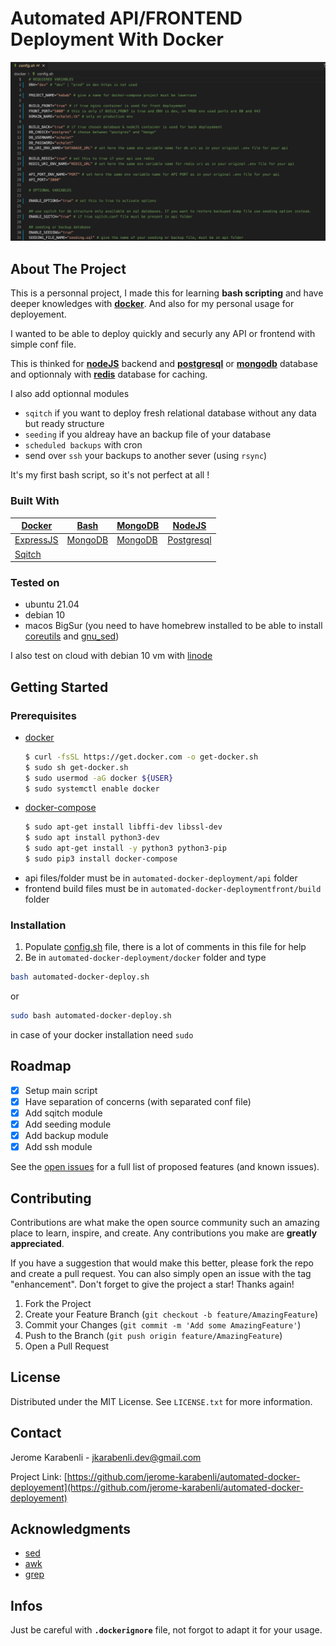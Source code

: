 # Automated API/FRONTEND Deployment With Docker

<div id="top"></div>

![](assets/config.png)

<!-- ABOUT THE PROJECT -->
## About The Project

This is a personnal project, I made this for learning __bash scripting__ and have deeper knowledges with __[docker](https://docs.docker.com/get-docker/)__. And also for my personal usage for deployement.

I wanted to be able to deploy quickly and securly any API or frontend with simple conf file. 

This is thinked for __[nodeJS](https://nodejs.org/en/)__ backend and __[postgresql](https://www.postgresql.org/)__ or __[mongodb](https://www.mongodb.com/fr-fr)__ database and optionnaly with __[redis](https://redis.io/)__ database for caching. 

I also add optionnal modules
* ``sqitch`` if you want to deploy fresh relational database without any data but ready structure
* ``seeding`` if you aldreay have an backup file of your database
* ``scheduled backups`` with cron
* send over ``ssh`` your backups to another sever (using ``rsync``)

It's my first bash script, so it's not perfect at all ! 


### Built With

|[Docker](https://www.docker.com/) |[Bash]()|[MongoDB](https://www.docker.com/)|[NodeJS](https://nodejs.org/en/)|
|-|-|-|-|
|[ExpressJS](https://expressjs.com/fr/)|[MongoDB](https://www.mongodb.com/fr-fr)|[MongoDB](https://www.docker.com/)|[Postgresql](https://www.postgresql.org/)|
|[Sqitch](https://sqitch.org/)||||

### Tested on

- ubuntu 21.04
- debian 10
- macos BigSur (you need to have homebrew installed to be able to install [coreutils](https://formulae.brew.sh/formula/coreutils) and [gnu_sed](https://formulae.brew.sh/formula/gnu-sed))

I also test on cloud with debian 10 vm with [linode](https://www.linode.com/)

<!-- GETTING STARTED -->
## Getting Started
### Prerequisites

* [docker](https://docs.docker.com/get-docker/)
  ```sh
  $ curl -fsSL https://get.docker.com -o get-docker.sh
  $ sudo sh get-docker.sh
  $ sudo usermod -aG docker ${USER}
  $ sudo systemctl enable docker
  ```
* [docker-compose](https://dev.to/elalemanyo/how-to-install-docker-and-docker-compose-on-raspberry-pi-1mo)
  ```sh
  $ sudo apt-get install libffi-dev libssl-dev
  $ sudo apt install python3-dev
  $ sudo apt-get install -y python3 python3-pip
  $ sudo pip3 install docker-compose
  ```
* api files/folder must be in `automated-docker-deployment/api` folder
* frontend build files must be in `automated-docker-deploymentfront/build` folder

### Installation

1. Populate [config.sh](docker/config.sh) file, there is a lot of comments in this file for help
2. Be in `automated-docker-deployment/docker` folder and type
  ```sh
  bash automated-docker-deploy.sh
  ```
or 
  ```sh
  sudo bash automated-docker-deploy.sh
  ``` 
in case of your docker installation need `sudo`


<!-- ROADMAP -->
## Roadmap

- [x] Setup main script
- [x] Have separation of concerns (with separated conf file)
- [x] Add sqitch module
- [x] Add seeding module
- [x] Add backup module
- [x] Add ssh module

See the [open issues](https://github.com/jerome-karabenli/automated-docker-deployement/issues) for a full list of proposed features (and known issues).


<!-- CONTRIBUTING -->
## Contributing

Contributions are what make the open source community such an amazing place to learn, inspire, and create. Any contributions you make are **greatly appreciated**.

If you have a suggestion that would make this better, please fork the repo and create a pull request. You can also simply open an issue with the tag "enhancement".
Don't forget to give the project a star! Thanks again!

1. Fork the Project
2. Create your Feature Branch (`git checkout -b feature/AmazingFeature`)
3. Commit your Changes (`git commit -m 'Add some AmazingFeature'`)
4. Push to the Branch (`git push origin feature/AmazingFeature`)
5. Open a Pull Request


<!-- LICENSE -->
## License

Distributed under the MIT License. See `LICENSE.txt` for more information.



<!-- CONTACT -->
## Contact

Jerome Karabenli - jkarabenli.dev@gmail.com

Project Link: [https://github.com/jerome-karabenli/automated-docker-deployement](https://github.com/jerome-karabenli/automated-docker-deployement)




<!-- ACKNOWLEDGMENTS -->
## Acknowledgments

* [sed](https://www.cyberciti.biz/faq/how-to-use-sed-to-find-and-replace-text-in-files-in-linux-unix-shell/)
* [awk](https://www.howtogeek.com/562941/how-to-use-the-awk-command-on-linux/)
* [grep](https://www.cyberciti.biz/faq/howto-use-grep-command-in-linux-unix/)


## Infos
Just be careful with __`.dockerignore`__ file, not forgot to adapt it for your usage.

